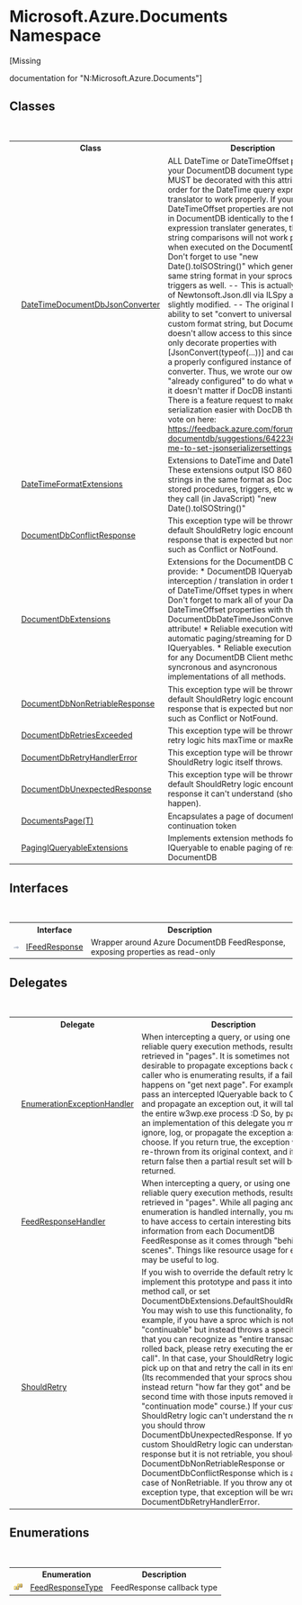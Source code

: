 # Microsoft.Azure.Documents Namespace
 

\[Missing <summary> documentation for "N:Microsoft.Azure.Documents"\]


## Classes
&nbsp;<table><tr><th></th><th>Class</th><th>Description</th></tr><tr><td>![Public class](media/pubclass.gif "Public class")</td><td><a href="c354736b-73fb-8d82-e8c1-9e8a7f104623">DateTimeDocumentDbJsonConverter</a></td><td>
ALL DateTime or DateTimeOffset properties in your DocumentDB document type class MUST be decorated with this attribute in order for the DateTime query expression translator to work properly. If your DateTime / DateTimeOffset properties are not formatted in DocumentDB identically to the format the expression translater generates, then the string comparisons will not work properly when executed on the DocumentDB server. Don't forget to use "new Date().toISOString()" which generates the same string format in your sprocs and triggers as well. -- This is actually pulled out of Newtonsoft.Json.dll via ILSpy and then slightly modified. -- The original has the ability to set "convert to universal time" and a custom format string, but DocumentDB doesn't allow access to this since we can only decorate properties with [JsonConvert(typeof(...))] and cannot pass in a properly configured instance of the converter. Thus, we wrote our own which is "already configured" to do what we want, so it doesn't matter if DocDB instantiates it. There is a feature request to make modifying serialization easier with DocDB that you can vote on here: https://feedback.azure.com/forums/263030-documentdb/suggestions/6422364-allow-me-to-set-jsonserializersettings</td></tr><tr><td>![Public class](media/pubclass.gif "Public class")</td><td><a href="5170affb-a6da-2801-1bd3-714bc07d5356">DateTimeFormatExtensions</a></td><td>
Extensions to DateTime and DateTimeOffset. These extensions output ISO 8601 formatted strings in the same format as DocumentDB stored procedures, triggers, etc will get if they call (in JavaScript) "new Date().toISOString()"</td></tr><tr><td>![Public class](media/pubclass.gif "Public class")</td><td><a href="c066f336-d70a-4bf9-3733-c3735dce01d4">DocumentDbConflictResponse</a></td><td>
This exception type will be thrown if the default ShouldRetry logic encounters a response that is expected but non-retriable such as Conflict or NotFound.</td></tr><tr><td>![Public class](media/pubclass.gif "Public class")</td><td><a href="2e7c24fb-f7c9-2314-1ff8-386e1be4f471">DocumentDbExtensions</a></td><td>
Extensions for the DocumentDB Client which provide: * DocumentDB IQueryable interception / translation in order to allow use of DateTime/Offset types in where clauses. - Don't forget to mark all of your DateTime or DateTimeOffset properties with the DocumentDbDateTimeJsonConverter attribute! * Reliable execution with retries and automatic paging/streaming for DocumentDB IQueryables. * Reliable execution with retries for any DocumentDB Client method. * Both syncronous and asyncronous implementations of all methods.</td></tr><tr><td>![Public class](media/pubclass.gif "Public class")</td><td><a href="a5a6f79a-af41-a26f-44e2-5ab6452f2a1d">DocumentDbNonRetriableResponse</a></td><td>
This exception type will be thrown if the default ShouldRetry logic encounters a response that is expected but non-retriable such as Conflict or NotFound.</td></tr><tr><td>![Public class](media/pubclass.gif "Public class")</td><td><a href="5b11f591-7145-697d-1cc9-43830baefe48">DocumentDbRetriesExceeded</a></td><td>
This exception type will be thrown when the retry logic hits maxTime or maxRetries.</td></tr><tr><td>![Public class](media/pubclass.gif "Public class")</td><td><a href="da3b714e-137a-7c1d-4b00-672763417f61">DocumentDbRetryHandlerError</a></td><td>
This exception type will be thrown if the ShouldRetry logic itself throws.</td></tr><tr><td>![Public class](media/pubclass.gif "Public class")</td><td><a href="dbf0e6a5-e9b3-8c35-5299-a4644c6ee468">DocumentDbUnexpectedResponse</a></td><td>
This exception type will be thrown if the default ShouldRetry logic encounters a response it can't understand (should not happen).</td></tr><tr><td>![Public class](media/pubclass.gif "Public class")</td><td><a href="5a3674e4-2b1a-2bad-ab7b-08208cdce377">DocumentsPage(T)</a></td><td>
Encapsulates a page of documents plus a continuation token</td></tr><tr><td>![Public class](media/pubclass.gif "Public class")</td><td><a href="8c2e3a03-f1de-8b54-74c8-f5360d57c48e">PagingIQueryableExtensions</a></td><td>
Implements extension methods for IQueryable to enable paging of results from DocumentDB</td></tr></table>

## Interfaces
&nbsp;<table><tr><th></th><th>Interface</th><th>Description</th></tr><tr><td>![Public interface](media/pubinterface.gif "Public interface")</td><td><a href="cbcd444d-ffe1-6199-9c3a-29fa6b4f474e">IFeedResponse</a></td><td>
Wrapper around Azure DocumentDB FeedResponse, exposing properties as read-only</td></tr></table>

## Delegates
&nbsp;<table><tr><th></th><th>Delegate</th><th>Description</th></tr><tr><td>![Public delegate](media/pubdelegate.gif "Public delegate")</td><td><a href="98ab4230-aa0f-7803-7127-ba76e02bdce5">EnumerationExceptionHandler</a></td><td>
When intercepting a query, or using one of the reliable query execution methods, results are retrieved in "pages". It is sometimes not desirable to propagate exceptions back out to the caller who is enumerating results, if a failure happens on "get next page". For example if you pass an intercepted IQueryable back to OData and propagate an exception out, it will take down the entire w3wp.exe process :D So, by passing an implementation of this delegate you may ignore, log, or propagate the exception as you choose. If you return true, the exception will be re-thrown from its original context, and if you return false then a partial result set will be returned.</td></tr><tr><td>![Public delegate](media/pubdelegate.gif "Public delegate")</td><td><a href="4bfe406d-74ce-a904-0f38-461c2c8c2540">FeedResponseHandler</a></td><td>
When intercepting a query, or using one of the reliable query execution methods, results are retrieved in "pages". While all paging and enumeration is handled internally, you may wish to have access to certain interesting bits of information from each DocumentDB FeedResponse as it comes through "behind the scenes". Things like resource usage for example may be useful to log.</td></tr><tr><td>![Public delegate](media/pubdelegate.gif "Public delegate")</td><td><a href="fd8841db-a84c-d819-ba43-6a0f45838100">ShouldRetry</a></td><td>
If you wish to override the default retry logic, implement this prototype and pass it into the method call, or set DocumentDbExtensions.DefaultShouldRetryLogic You may wish to use this functionality, for example, if you have a sproc which is not "continuable" but instead throws a specific error that you can recognize as "entire transaction rolled back, please retry executing the entire call". In that case, your ShouldRetry logic can pick up on that and retry the call in its entirety. (Its recommended that your sprocs should instead return "how far they got" and be called a second time with those inputs removed in "continuation mode" course.) If your custom ShouldRetry logic can't understand the response, you should throw DocumentDbUnexpectedResponse. If your custom ShouldRetry logic can understand the response but it is not retriable, you should throw DocumentDbNonRetriableResponse or DocumentDbConflictResponse which is a special case of NonRetriable. If you throw any other exception type, that exception will be wrapped in DocumentDbRetryHandlerError.</td></tr></table>

## Enumerations
&nbsp;<table><tr><th></th><th>Enumeration</th><th>Description</th></tr><tr><td>![Public enumeration](media/pubenumeration.gif "Public enumeration")</td><td><a href="715754c4-da49-a7e9-8c04-2bf3ac982d7c">FeedResponseType</a></td><td>
FeedResponse callback type</td></tr></table>&nbsp;
